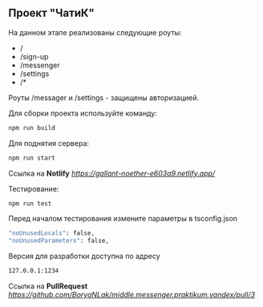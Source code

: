 ## Проект "ЧатиК"
На данном этапе реализованы следующие роуты: 
- /
- /sign-up
- /messenger
- /settings
- /*

Роуты /messager и /settings - защищены авторизацией.

Для сборки проекта используйте команду:
```sh
npm run build
```

Для поднятия сервера:
```sh
npm run start
```

Ссылка на **Notlify**
*https://gallant-noether-e603a9.netlify.app/*

Тестирование:
```sh
npm run test
```
Перед началом тестирования измените параметры в tsconfig.json
```sh
"noUnusedLocals": false,
"noUnusedParameters": false,
```
Версия для разработки доступна по адресу
```sh
127.0.0.1:1234
```

Ссылка на **PullRequest**
*https://github.com/BoryaNLak/middle.messenger.praktikum.yandex/pull/3*

